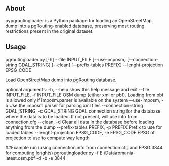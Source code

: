 ## About

pypgroutingloader is a Python package for loading an OpenStreetMap dump into a pgRouting-enabled database, preserving most routing restrictions present in the original dataset.

## Usage
pgroutingloader.py [-h] --file INPUT_FILE [--use-imposm]
                          [--connection-string GDAL_STRING] [--clean]
                          [--prefix-tables PREFIX] --lenght-projection EPSG_CODE

Load OpenStreetMap dump into pgRouting database.

optional arguments:
  -h, --help            show this help message and exit
  --file INPUT_FILE, -f INPUT_FILE
                        OSM dump (either xml or pbf). Loading from pbf is
                        allowed only if imposm.parser is available on the
                        system
  --use-imposm, -b      Use the imposm.parser for parsing xml files
  --connection-string GDAL_STRING, -c GDAL_STRING
                        GDAL connection string for the database where the data
                        is to be loaded. If not present, will use info from
                        connection.cfg
  --clean, -d           Clear all data in the database before loading anything
                        from the dump
  --prefix-tables PREFIX, -p PREFIX
                        Prefix to use for loaded tables
  --lenght-projection EPSG_CODE, -e EPSG_CODE
                        EPSG of projection to use to compute way length

##Example run 
(using connection info from connection.cfg and EPSG:3844 for computing lenghts)
pgroutingloader.py -f E:\Data\romania-latest.osm.pbf -d -b -e 3844